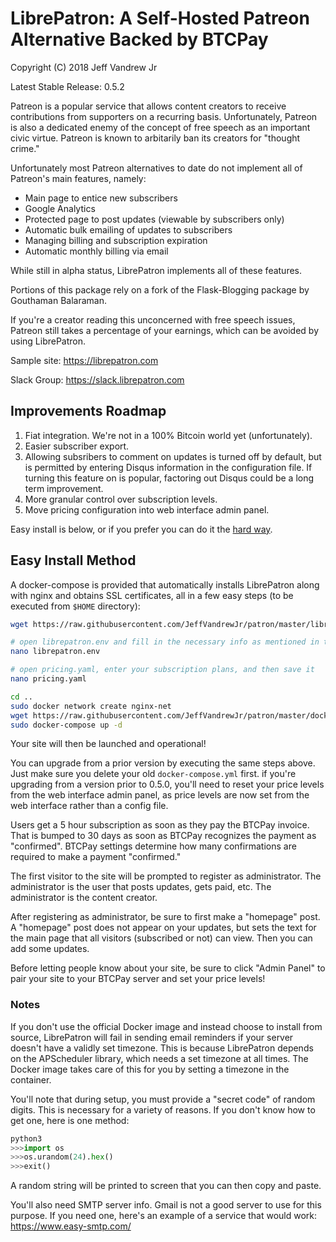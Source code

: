 <h1>LibrePatron: A Self-Hosted Patreon Alternative Backed by BTCPay</h1>

Copyright (C) 2018 Jeff Vandrew Jr

Latest Stable Release: 0.5.2

Patreon is a popular service that allows content creators to receive contributions from supporters on a recurring basis. Unfortunately, Patreon is also a dedicated enemy of the concept of free speech as an important civic virtue. Patreon is known to arbitarily ban its creators for "thought crime."

Unfortunately most Patreon alternatives to date do not implement all of Patreon's main features, namely:

* Main page to entice new subscribers
* Google Analytics
* Protected page to post updates (viewable by subscribers only)
* Automatic bulk emailing of updates to subscribers
* Managing billing and subscription expiration
* Automatic monthly billing via email

While still in alpha status, LibrePatron implements all of these features. 

Portions of this package rely on a fork of the Flask-Blogging package by Gouthaman Balaraman.

If you're a creator reading this unconcerned with free speech issues, Patreon still takes a percentage of your earnings, which can be avoided by using LibrePatron.

Sample site: https://librepatron.com

Slack Group: https://slack.librepatron.com

<h2>Improvements Roadmap</h2>

1. Fiat integration. We're not in a 100% Bitcoin world yet (unfortunately). 
2. Easier subscriber export.
3. Allowing subsribers to comment on updates is turned off by default, but is permitted by entering Disqus information in the configuration file. If turning this feature on is popular, factoring out Disqus could be a long term improvement.
4. More granular control over subscription levels.
5. Move pricing configuration into web interface admin panel.

Easy install is below, or if you prefer you can do it the [hard way](https://github.com/JeffVandrewJr/patron/blob/master/manual-install.md).

<h2>Easy Install Method</h2>

A docker-compose is provided that automatically installs LibrePatron along with nginx and obtains SSL certificates, all in a few easy steps (to be executed from `$HOME` directory):

```bash
wget https://raw.githubusercontent.com/JeffVandrewJr/patron/master/librepatron.env

# open librepatron.env and fill in the necessary info as mentioned in the file comments, and then save
nano librepatron.env

# open pricing.yaml, enter your subscription plans, and then save it
nano pricing.yaml

cd ..
sudo docker network create nginx-net
wget https://raw.githubusercontent.com/JeffVandrewJr/patron/master/docker-compose.yml
sudo docker-compose up -d
```
Your site will then be launched and operational!

You can upgrade from a prior version by executing the same steps above. Just make sure you delete your old `docker-compose.yml` first. if you're upgrading from a version prior to 0.5.0, you'll need to reset your price levels from the web interface admin panel, as price levels are now set from the web interface rather than a config file.

Users get a 5 hour subscription as soon as they pay the BTCPay invoice. That is bumped to 30 days as soon as BTCPay recognizes the payment as "confirmed". BTCPay settings determine how many confirmations are required to make a payment "confirmed."

The first visitor to the site will be prompted to register as administrator. The administrator is the user that posts updates, gets paid, etc. The administrator is the content creator.

After registering as administrator, be sure to first make a "homepage" post. A "homepage" post does not appear on your updates, but sets the text for the main page that all visitors (subscribed or not) can view. Then you can add some updates.

Before letting people know about your site, be sure to click "Admin Panel" to pair your site to your BTCPay server and set your price levels!

<h3>Notes</h3>

If you don't use the official Docker image and instead choose to install from source, LibrePatron will fail in sending email reminders if your server doesn't have a validly set timezone. This is because LibrePatron depends on the APScheduler library, which needs a set timezone at all times. The Docker image takes care of this for you by setting a timezone in the container.

You'll note that during setup, you must provide a "secret code" of random digits. This is necessary for a variety of reasons. If you don't know how to get one, here is one method:

```python
python3
>>>import os
>>>os.urandom(24).hex()
>>>exit()
```

A random string will be printed to screen that you can then copy and paste.

You'll also need SMTP server info. Gmail is not a good server to use for this purpose. If you need one, here's an example of a service that would work: https://www.easy-smtp.com/
